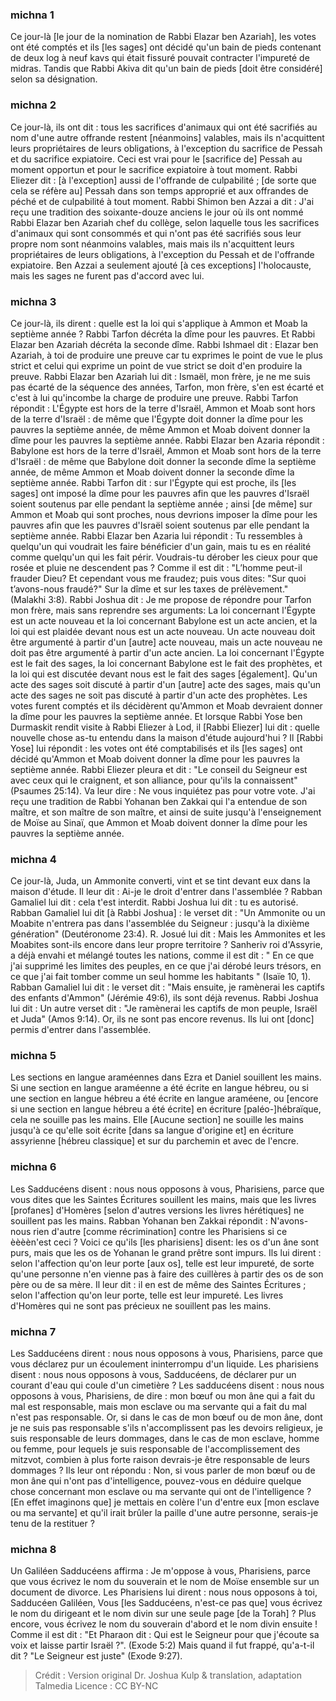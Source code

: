 
### michna 1
Ce jour-là [le jour de la nomination de Rabbi Elazar ben Azariah], les votes ont été comptés et ils [les sages] ont décidé qu'un bain de pieds contenant de deux log à neuf kavs qui était fissuré pouvait contracter l'impureté de midras. Tandis que Rabbi Akiva dit qu'un bain de pieds [doit être considéré] selon sa désignation.

### michna 2
Ce jour-là, ils ont dit : tous les sacrifices d'animaux qui ont été sacrifiés au nom d'une autre offrande restent [néanmoins] valables, mais ils n'acquittent leurs propriétaires de leurs obligations, à l'exception du sacrifice de Pessah et du sacrifice expiatoire. Ceci est vrai pour le [sacrifice de] Pessah au moment opportun et pour le sacrifice expiatoire à tout moment. Rabbi Eliezer dit : [à l'exception] aussi de l'offrande de culpabilité ; [de sorte que cela se réfère au] Pessah dans son temps approprié et aux offrandes de péché et de culpabilité à tout moment. Rabbi Shimon ben Azzai a dit : J'ai reçu une tradition des soixante-douze anciens le jour où ils ont nommé Rabbi Elazar ben Azariah chef du collège, selon laquelle tous les sacrifices d'animaux qui sont consommés et qui n'ont pas été sacrifiés sous leur propre nom sont néanmoins valables, mais mais ils n'acquittent leurs propriétaires de leurs obligations, à l'exception du Pessah et de l'offrande expiatoire. Ben Azzai a seulement ajouté [à ces exceptions] l'holocauste, mais les sages ne furent pas d'accord avec lui.

### michna 3
Ce jour-là, ils dirent : quelle est la loi qui s'applique à Ammon et Moab la septième année ? Rabbi Tarfon décréta la dîme pour les pauvres. Et Rabbi Elazar ben Azariah décréta la seconde dîme. Rabbi Ishmael dit : Elazar ben Azariah, à toi de produire une preuve car tu exprimes le point de vue le plus strict et celui qui exprime un point de vue strict se doit d'en produire la preuve. Rabbi Elazar ben Azariah lui dit : Ismaël, mon frère, je ne me suis pas écarté de la séquence des années, Tarfon, mon frère, s'en est écarté et c'est à lui qu'incombe la charge de produire une preuve. Rabbi Tarfon répondit : L'Égypte est hors de la terre d'Israël, Ammon et Moab sont hors de la terre d'Israël : de même que l'Égypte doit donner la dîme pour les pauvres la septième année, de même Ammon et Moab doivent donner la dîme pour les pauvres la septième année. Rabbi Elazar ben Azaria répondit : Babylone est hors de la terre d'Israël, Ammon et Moab sont hors de la terre d'Israël : de même que Babylone doit donner la seconde dîme la septième année, de même Ammon et Moab doivent donner la seconde dîme la septième année. Rabbi Tarfon dit : sur l'Égypte qui est proche, ils [les sages] ont imposé la dîme pour les pauvres afin que les pauvres d'Israël soient soutenus par elle pendant la septième année ; ainsi [de même] sur Ammon et Moab qui sont proches, nous devrions imposer la dîme pour les pauvres afin que les pauvres d'Israël soient soutenus par elle pendant la septième année. Rabbi Elazar ben Azaria lui répondit : Tu ressembles à quelqu'un qui voudrait les faire bénéficier d'un gain, mais tu es en réalité comme quelqu'un qui les fait périr. Voudrais-tu dérober les cieux pour que rosée et pluie ne descendent pas ?   Comme il est dit : "L’homme peut-il frauder Dieu? Et cependant vous me fraudez; puis vous dites: "Sur quoi t’avons-nous fraudé?" Sur la dîme et sur les taxes de prélèvement." (Malakhi 3:8). Rabbi Joshua dit : Je me propose de répondre  pour Tarfon mon frère, mais sans reprendre ses arguments: La loi concernant l'Égypte est un acte nouveau et la loi concernant Babylone est un acte ancien, et la loi qui est plaidée devant nous est un acte nouveau. Un acte nouveau doit être argumenté à partir d'un [autre] acte nouveau, mais un acte nouveau ne doit pas être argumenté à partir d'un acte ancien. La loi concernant l'Égypte est le fait des sages, la loi concernant Babylone est le fait des prophètes, et la loi qui est discutée devant nous est le fait des sages [également]. Qu'un acte des sages soit discuté à partir d'un [autre] acte des sages, mais qu'un acte des sages ne soit pas discuté à partir d'un acte des prophètes. Les votes furent comptés et ils décidèrent qu'Ammon et Moab devraient donner la dîme pour les pauvres la septième année. Et lorsque Rabbi Yose ben Durmaskit rendit visite à Rabbi Eliezer à Lod, il [Rabbi Eliezer] lui dit : quelle nouvelle chose as-tu entendu dans la maison d'étude aujourd'hui ? Il [Rabbi Yose] lui répondit : les votes ont été comptabilisés et ils [les sages] ont décidé qu'Ammon et Moab doivent donner la dîme pour les pauvres la septième année. Rabbi Eliezer pleura et dit : "Le conseil du Seigneur est avec ceux qui le craignent, et son alliance, pour qu'ils la connaissent" (Psaumes 25:14).  Va leur dire : Ne vous inquiétez pas pour votre vote. J'ai reçu une tradition de Rabbi Yohanan ben Zakkai qui l'a entendue de son maître, et son maître de son maître, et ainsi de suite jusqu'à l'enseignement de Moïse au Sinaï, que Ammon et Moab doivent donner la dîme pour les pauvres la septième année.

### michna 4
Ce jour-là, Juda, un Ammonite converti, vint et se tint devant eux dans la maison d'étude. Il leur dit : Ai-je le droit d'entrer dans l'assemblée ? Rabban Gamaliel lui dit : cela t'est interdit. Rabbi Joshua lui dit : tu es autorisé. Rabban Gamaliel lui dit [à Rabbi Joshua] : le verset dit : "Un Ammonite ou un Moabite n'entrera pas dans l'assemblée du Seigneur : jusqu'à la dixième génération" (Deutéronome 23:4). R. Josué lui dit : Mais les Ammonites et les Moabites sont-ils encore dans leur propre territoire ? Sanheriv roi d'Assyrie, a déjà envahi et mélangé toutes les nations, comme il est dit : " En ce que j'ai supprimé les limites des peuples, en ce que j'ai dérobé leurs trésors, en ce que j'ai fait tomber comme un seul homme les habitants " (Isaïe 10, 1). Rabban Gamaliel lui dit : le verset dit : "Mais ensuite, je ramènerai les captifs des enfants d'Ammon" (Jérémie 49:6), ils sont déjà revenus. Rabbi Joshua lui dit : Un autre verset dit : "Je ramènerai les captifs de mon peuple, Israël et Juda" (Amos 9:14).  Or, ils ne sont pas encore revenus. Ils lui ont [donc] permis d'entrer dans l'assemblée.

### michna 5
Les sections en langue araméennes dans Ezra et Daniel souillent les mains. Si une section en langue araméenne a été écrite en langue hébreu, ou si une section en langue hébreu a été écrite en langue araméene, ou [encore si une section en langue hébreu a été écrite] en écriture [paléo-]hébraïque, cela ne souille pas les mains. Elle [Aucune section] ne souille les mains jusqu'à ce qu'elle soit écrite [dans sa langue d'origine et] en écriture assyrienne [hébreu classique] et sur du parchemin et avec de l'encre.

### michna 6
Les Sadducéens disent : nous nous opposons à vous, Pharisiens, parce que vous dites que les Saintes Écritures souillent les mains, mais que les livres [profanes] d'Homères [selon d'autres versions les livres hérétiques] ne souillent pas les mains. Rabban Yohanan ben Zakkai répondit : N'avons-nous rien d'autre [comme récrimination] contre les Pharisiens si ce èèèèn'est ceci ?   Voici ce qu'ils [les pharisiens] disent: les os d'un âne sont purs, mais que les os de Yohanan le grand prêtre sont impurs. Ils lui dirent : selon l'affection qu'on leur porte [aux os], telle est leur impureté, de sorte qu'une personne n'en vienne pas à faire des cuillères à partir des os de son père ou de sa mère. Il leur dit : il en est de même des Saintes Écritures ; selon l'affection qu'on leur porte, telle est leur impureté. Les livres d'Homères qui ne sont pas précieux ne souillent pas les mains.

### michna 7
Les Sadducéens dirent : nous nous opposons à vous, Pharisiens, parce que vous déclarez pur un écoulement ininterrompu d'un liquide. Les pharisiens disent : nous nous opposons à vous, Sadducéens, de déclarer pur un courant d'eau qui coule d'un cimetière ? Les sadducéens disent : nous nous opposons à vous,   Pharisiens, de dire : mon bœuf ou mon âne qui a fait du mal est responsable, mais mon esclave ou ma servante qui a fait du mal n'est pas responsable. Or, si dans le cas de mon bœuf ou de mon âne, dont je ne suis pas responsable s'ils n'accomplissent pas les devoirs religieux, je suis responsable de leurs dommages, dans le cas de mon esclave, homme ou femme, pour lequels je suis responsable de l'accomplissement des mitzvot, combien à plus forte raison devrais-je être responsable de leurs dommages ? Ils leur ont répondu : Non, si vous parler de mon bœuf ou de mon âne qui n'ont pas d'intelligence, pouvez-vous en déduire quelque chose concernant mon esclave ou ma servante qui ont de l'intelligence ? [En effet imaginons que] je mettais en colère l'un d'entre eux [mon esclave ou ma servante] et qu'il irait brûler la paille d'une autre personne, serais-je tenu de la restituer ?

### michna 8
Un Galiléen Sadducéens affirma : Je m'oppose à vous, Pharisiens, parce que vous écrivez le nom du souverain et le nom de Moïse ensemble sur un document de divorce. Les Pharisiens lui dirent : nous nous opposons à toi, Sadducéen Galiléen, Vous [les Sadducéens, n'est-ce pas que] vous écrivez le nom du dirigeant et le nom divin sur une seule page [de la Torah] ? Plus encore, vous écrivez le nom du souverain d'abord et le nom divin ensuite ! Comme il est dit : "Et Pharaon dit : Qui est le Seigneur pour que j'écoute sa voix et laisse partir Israël ?". (Exode 5:2) Mais quand il fut frappé, qu'a-t-il dit ? "Le Seigneur est juste" (Exode 9:27).

>Crédit : Version original Dr. Joshua Kulp & translation, adaptation Talmedia
>Licence : CC BY-NC